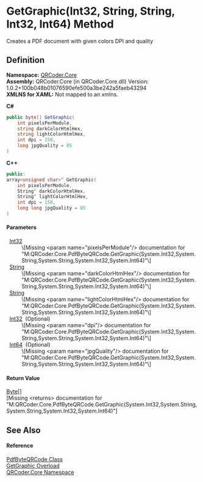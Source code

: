 # GetGraphic(Int32, String, String, Int32, Int64) Method


Creates a PDF document with given colors DPI and quality



## Definition
**Namespace:** <a href="N_QRCoder_Core.md">QRCoder.Core</a>  
**Assembly:** QRCoder.Core (in QRCoder.Core.dll) Version: 1.0.2+100b048b01076590efe500a3be242a5faeb43294  
**XMLNS for XAML:** Not mapped to an xmlns.

**C#**
``` C#
public byte[] GetGraphic(
	int pixelsPerModule,
	string darkColorHtmlHex,
	string lightColorHtmlHex,
	int dpi = 150,
	long jpgQuality = 85
)
```
**C++**
``` C++
public:
array<unsigned char>^ GetGraphic(
	int pixelsPerModule, 
	String^ darkColorHtmlHex, 
	String^ lightColorHtmlHex, 
	int dpi = 150, 
	long long jpgQuality = 85
)
```



#### Parameters
<dl><dt>  <a href="https://learn.microsoft.com/dotnet/api/system.int32" target="_blank" rel="noopener noreferrer">Int32</a></dt><dd>\[Missing &lt;param name="pixelsPerModule"/&gt; documentation for "M:QRCoder.Core.PdfByteQRCode.GetGraphic(System.Int32,System.String,System.String,System.Int32,System.Int64)"\]</dd><dt>  <a href="https://learn.microsoft.com/dotnet/api/system.string" target="_blank" rel="noopener noreferrer">String</a></dt><dd>\[Missing &lt;param name="darkColorHtmlHex"/&gt; documentation for "M:QRCoder.Core.PdfByteQRCode.GetGraphic(System.Int32,System.String,System.String,System.Int32,System.Int64)"\]</dd><dt>  <a href="https://learn.microsoft.com/dotnet/api/system.string" target="_blank" rel="noopener noreferrer">String</a></dt><dd>\[Missing &lt;param name="lightColorHtmlHex"/&gt; documentation for "M:QRCoder.Core.PdfByteQRCode.GetGraphic(System.Int32,System.String,System.String,System.Int32,System.Int64)"\]</dd><dt>  <a href="https://learn.microsoft.com/dotnet/api/system.int32" target="_blank" rel="noopener noreferrer">Int32</a>  (Optional)</dt><dd>\[Missing &lt;param name="dpi"/&gt; documentation for "M:QRCoder.Core.PdfByteQRCode.GetGraphic(System.Int32,System.String,System.String,System.Int32,System.Int64)"\]</dd><dt>  <a href="https://learn.microsoft.com/dotnet/api/system.int64" target="_blank" rel="noopener noreferrer">Int64</a>  (Optional)</dt><dd>\[Missing &lt;param name="jpgQuality"/&gt; documentation for "M:QRCoder.Core.PdfByteQRCode.GetGraphic(System.Int32,System.String,System.String,System.Int32,System.Int64)"\]</dd></dl>

#### Return Value
<a href="https://learn.microsoft.com/dotnet/api/system.byte" target="_blank" rel="noopener noreferrer">Byte</a>[]  
\[Missing &lt;returns&gt; documentation for "M:QRCoder.Core.PdfByteQRCode.GetGraphic(System.Int32,System.String,System.String,System.Int32,System.Int64)"\]

## See Also


#### Reference
<a href="T_QRCoder_Core_PdfByteQRCode.md">PdfByteQRCode Class</a>  
<a href="Overload_QRCoder_Core_PdfByteQRCode_GetGraphic.md">GetGraphic Overload</a>  
<a href="N_QRCoder_Core.md">QRCoder.Core Namespace</a>  
